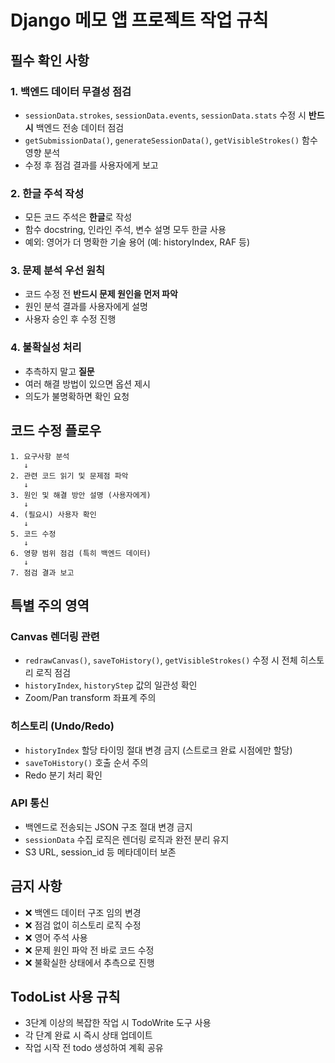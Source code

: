 # Django 메모 앱 프로젝트 작업 규칙

## 필수 확인 사항

### 1. 백엔드 데이터 무결성 점검
- `sessionData.strokes`, `sessionData.events`, `sessionData.stats` 수정 시 **반드시** 백엔드 전송 데이터 점검
- `getSubmissionData()`, `generateSessionData()`, `getVisibleStrokes()` 함수 영향 분석
- 수정 후 점검 결과를 사용자에게 보고

### 2. 한글 주석 작성
- 모든 코드 주석은 **한글**로 작성
- 함수 docstring, 인라인 주석, 변수 설명 모두 한글 사용
- 예외: 영어가 더 명확한 기술 용어 (예: historyIndex, RAF 등)

### 3. 문제 분석 우선 원칙
- 코드 수정 전 **반드시 문제 원인을 먼저 파악**
- 원인 분석 결과를 사용자에게 설명
- 사용자 승인 후 수정 진행

### 4. 불확실성 처리
- 추측하지 말고 **질문**
- 여러 해결 방법이 있으면 옵션 제시
- 의도가 불명확하면 확인 요청

## 코드 수정 플로우

```
1. 요구사항 분석
   ↓
2. 관련 코드 읽기 및 문제점 파악
   ↓
3. 원인 및 해결 방안 설명 (사용자에게)
   ↓
4. (필요시) 사용자 확인
   ↓
5. 코드 수정
   ↓
6. 영향 범위 점검 (특히 백엔드 데이터)
   ↓
7. 점검 결과 보고
```

## 특별 주의 영역

### Canvas 렌더링 관련
- `redrawCanvas()`, `saveToHistory()`, `getVisibleStrokes()` 수정 시 전체 히스토리 로직 점검
- `historyIndex`, `historyStep` 값의 일관성 확인
- Zoom/Pan transform 좌표계 주의

### 히스토리 (Undo/Redo)
- `historyIndex` 할당 타이밍 절대 변경 금지 (스트로크 완료 시점에만 할당)
- `saveToHistory()` 호출 순서 주의
- Redo 분기 처리 확인

### API 통신
- 백엔드로 전송되는 JSON 구조 절대 변경 금지
- `sessionData` 수집 로직은 렌더링 로직과 완전 분리 유지
- S3 URL, session_id 등 메타데이터 보존

## 금지 사항
- ❌ 백엔드 데이터 구조 임의 변경
- ❌ 점검 없이 히스토리 로직 수정
- ❌ 영어 주석 사용
- ❌ 문제 원인 파악 전 바로 코드 수정
- ❌ 불확실한 상태에서 추측으로 진행

## TodoList 사용 규칙
- 3단계 이상의 복잡한 작업 시 TodoWrite 도구 사용
- 각 단계 완료 시 즉시 상태 업데이트
- 작업 시작 전 todo 생성하여 계획 공유
